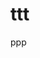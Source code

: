 <!DOCTYPE html>
<html>
<head>
<title> Page Title </title>
</head>
<body>
<h1> ttt </h1>
<p> ppp </p>
</body>
</html>
